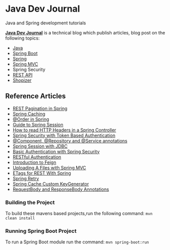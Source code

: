 # Java Dev Journal
Java and Spring development tutorials

**[Java Dev Journal][Java Dev Journal]** is a technical blog which publish articles, blog post on the following topics:


- [Java][Java]
- [Spring Boot][Spring Boot]
- [Spring][Spring]
- [Spring MVC][Spring MVC]
- Spring Security
- [REST API][REST API]
- [Shopizer][Shopizer]



## Reference Articles

- [REST Pagination in Spring](https://www.javadevjournal.com/spring/rest-pagination-in-spring/)
- [Spring Caching](https://www.javadevjournal.com/spring/spring-caching/)
- [@Order in Spring](https://www.javadevjournal.com/spring/spring-order-annotation/)
- [Guide to Spring Session](https://www.javadevjournal.com/spring/spring-session/)
- [How to read HTTP Headers in a Spring Controller](https://www.javadevjournal.com/spring/how-to-read-http-headers-in-spring-controller/)
- [Spring Security with Token Based Authentication](https://www.javadevjournal.com/spring/securing-a-restful-web-service-with-spring-security/)
- [@Component, @Repository and @Service annotations](https://www.javadevjournal.com/spring/difference-between-component-repository-and-service-annotations-in-spring/)
- [Spring Session with JDBC](https://www.javadevjournal.com/spring/spring-session-with-jdbc/)
- [Basic Authentication with Spring Security](https://www.javadevjournal.com/spring/basic-authentication-with-spring-security/)
- [RESTful Authentication](https://www.javadevjournal.com/spring/rest/restful-authentication/)
- [Introduction to Feign](https://www.javadevjournal.com/spring/feign/)
- [Uploading A Files with Spring MVC](https://www.javadevjournal.com/spring/spring-file-upload/)
- [ETags for REST With Spring](https://www.javadevjournal.com/spring/etags-for-rest-with-spring/)
- [Spring Retry](https://www.javadevjournal.com/spring/spring-retry/)
- [Spring Cache Custom KeyGenerator](https://www.javadevjournal.com/spring/spring-cache-custom-keygenerator/)
- [RequestBody and ResponseBody Annotations](https://www.javadevjournal.com/spring/spring-request-response-body/)


### Building the Project

To build these mavens based projects,run the following command:
`mvn clean install`


### Running Spring Boot Project

To run a Spring Boot module run the command:
`mvn spring-boot:run `


[Java Dev Journal]: https://www.javadevjournal.com "Java Dev Journal"
[JavaDevJournal]: https://www.javadevjournal.com "JavaDevJournal"
[Java]: https://www.javadevjournal.com/category/java/ "Java"
[Spring]: https://www.javadevjournal.com/category/spring/ "Spring"
[Spring Boot]: https://www.javadevjournal.com/category/spring-boot/ "Spring Boot"
[Spring MVC]: https://www.javadevjournal.com/category/spring-mvc/ "Spring MVC"
[REST API]: https://www.javadevjournal.com/category/spring/rest/ "REST API"
[Shopizer]: https://www.javadevjournal.com/category/shopizer/ "Shopizer"
[Java Dev Journal]: https://www.javadevjournal.com "Java Dev Journal"
